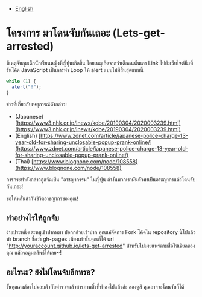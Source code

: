 - [English](README.md)

# โครงการ มาโดนจับกันเถอะ (Lets-get-arrested)

มีเหตุจับกุมเด็กนักเรียนหญิงที่ญี่ปุ่นเกิดขึ้น โดยเหตุเกิดจากว่าเด็กคนนั้นเอา Link ไปยังเว็บไซต์นึงที่รันโค้ด JavaScript เป็นการทำ Loop ให้ alert แบบไม่มีสิ้นสุดแบบนี้

```js
while (1) {
  alert("!");
}
```

ข่าวที่เกี่ยวกับเหตุการณ์ดังกล่าว:

- (Japanese) [https://www3.nhk.or.jp/lnews/kobe/20190304/2020003239.html](https://www3.nhk.or.jp/lnews/kobe/20190304/2020003239.html)
- (English) [https://www.zdnet.com/article/japanese-police-charge-13-year-old-for-sharing-unclosable-popup-prank-online/](https://www.zdnet.com/article/japanese-police-charge-13-year-old-for-sharing-unclosable-popup-prank-online/)
- (Thai) [https://www.blognone.com/node/108558](https://www.blognone.com/node/108558)

การกระทำดังกล่าวถูกจัดเป็น "อาชญากรรม" ในญี่ปุ่น ถ้างั้นพวกเราผันตัวมาเป็นอาชญากรแล้วโดนจับกันเถอะ!

ขอให้หลั่นล้ากันชิวิตอาชญากรของคุณ!

## ทำอย่างไรให้ถูกจับ

ง่ายประหนึ่งเตะหมูเข้าปากหมา ปอกกล้วยเข้าปาก คุณแค่จัดการ Fork โค้ดใน repository นี้ไปแล้วทำ branch ชื่อว่า gh-pages เพียงเท่านั้นคุณก็ได้ url "http://youraccount.github.io/lets-get-arrested" สำหรับไปเผยแพร่ตามสื่อโซเชียลของคุณ แล้วรอดูผลลัพธ์ได้เลย~!

## อะไรนะ? ยังไม่โดนจับอีกหรอ?

งั้นคุณคงต้องไปมอบตัวกับตำรวจแล้วสารภาพสิ่งที่ทำลงไปแล้วล่ะ ลองดูสิ คุณอาจจะโดนจับก็ได้
